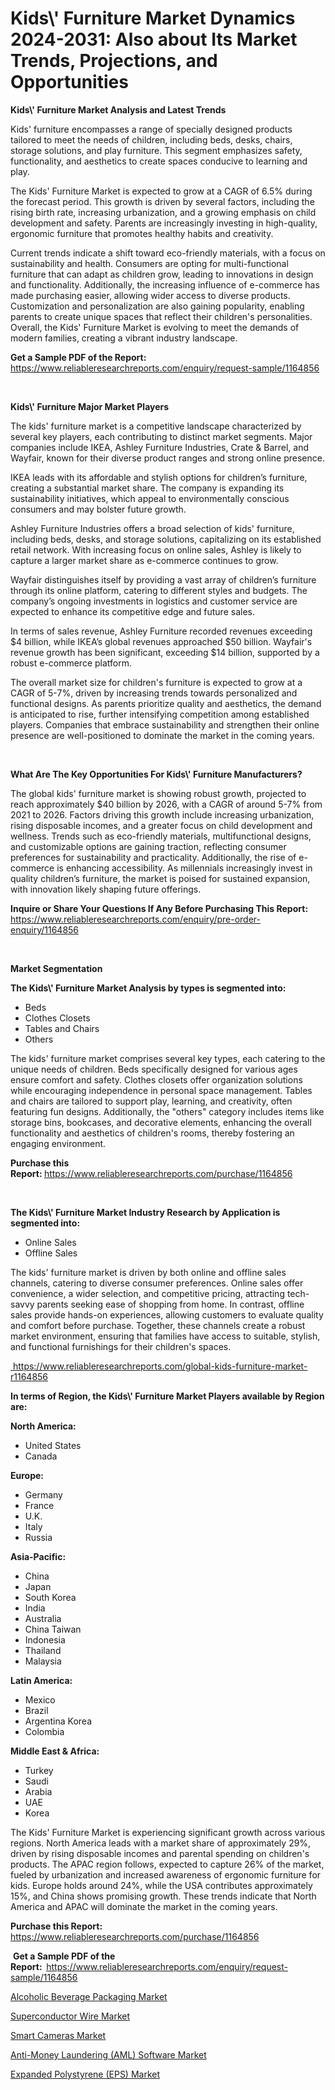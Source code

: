<p><h1>Kids\' Furniture Market Dynamics 2024-2031: Also about Its Market Trends, Projections, and Opportunities</h1></p><p><strong>Kids\' Furniture Market Analysis and Latest Trends</strong></p>
<p><p>Kids' furniture encompasses a range of specially designed products tailored to meet the needs of children, including beds, desks, chairs, storage solutions, and play furniture. This segment emphasizes safety, functionality, and aesthetics to create spaces conducive to learning and play. </p><p>The Kids' Furniture Market is expected to grow at a CAGR of 6.5% during the forecast period. This growth is driven by several factors, including the rising birth rate, increasing urbanization, and a growing emphasis on child development and safety. Parents are increasingly investing in high-quality, ergonomic furniture that promotes healthy habits and creativity. </p><p>Current trends indicate a shift toward eco-friendly materials, with a focus on sustainability and health. Consumers are opting for multi-functional furniture that can adapt as children grow, leading to innovations in design and functionality. Additionally, the increasing influence of e-commerce has made purchasing easier, allowing wider access to diverse products. Customization and personalization are also gaining popularity, enabling parents to create unique spaces that reflect their children's personalities. Overall, the Kids' Furniture Market is evolving to meet the demands of modern families, creating a vibrant industry landscape.</p></p>
<p><strong>Get a Sample PDF of the Report:&nbsp;</strong> <a href="https://www.reliableresearchreports.com/enquiry/request-sample/1164856?utm_campaign=28&utm_medium=2&utm_source=Github&utm_content=ia&utm_term=10122024&utm_id=kids-furniture">https://www.reliableresearchreports.com/enquiry/request-sample/1164856</a></p>
<p>&nbsp;</p>
<p><strong>Kids\' Furniture Major Market Players</strong></p>
<p><p>The kids' furniture market is a competitive landscape characterized by several key players, each contributing to distinct market segments. Major companies include IKEA, Ashley Furniture Industries, Crate & Barrel, and Wayfair, known for their diverse product ranges and strong online presence.</p><p>IKEA leads with its affordable and stylish options for children’s furniture, creating a substantial market share. The company is expanding its sustainability initiatives, which appeal to environmentally conscious consumers and may bolster future growth.</p><p>Ashley Furniture Industries offers a broad selection of kids' furniture, including beds, desks, and storage solutions, capitalizing on its established retail network. With increasing focus on online sales, Ashley is likely to capture a larger market share as e-commerce continues to grow.</p><p>Wayfair distinguishes itself by providing a vast array of children’s furniture through its online platform, catering to different styles and budgets. The company’s ongoing investments in logistics and customer service are expected to enhance its competitive edge and future sales.</p><p>In terms of sales revenue, Ashley Furniture recorded revenues exceeding $4 billion, while IKEA’s global revenues approached $50 billion. Wayfair's revenue growth has been significant, exceeding $14 billion, supported by a robust e-commerce platform.</p><p>The overall market size for children's furniture is expected to grow at a CAGR of 5-7%, driven by increasing trends towards personalized and functional designs. As parents prioritize quality and aesthetics, the demand is anticipated to rise, further intensifying competition among established players. Companies that embrace sustainability and strengthen their online presence are well-positioned to dominate the market in the coming years.</p></p>
<p>&nbsp;</p>
<p><strong>What Are The Key Opportunities For Kids\' Furniture Manufacturers?</strong></p>
<p><p>The global kids' furniture market is showing robust growth, projected to reach approximately $40 billion by 2026, with a CAGR of around 5-7% from 2021 to 2026. Factors driving this growth include increasing urbanization, rising disposable incomes, and a greater focus on child development and wellness. Trends such as eco-friendly materials, multifunctional designs, and customizable options are gaining traction, reflecting consumer preferences for sustainability and practicality. Additionally, the rise of e-commerce is enhancing accessibility. As millennials increasingly invest in quality children’s furniture, the market is poised for sustained expansion, with innovation likely shaping future offerings.</p></p>
<p><strong>Inquire or Share Your Questions If Any Before Purchasing This Report:</strong> <a href="https://www.reliableresearchreports.com/enquiry/pre-order-enquiry/1164856?utm_campaign=28&utm_medium=2&utm_source=Github&utm_content=ia&utm_term=10122024&utm_id=kids-furniture">https://www.reliableresearchreports.com/enquiry/pre-order-enquiry/1164856</a></p>
<p>&nbsp;</p>
<p><strong>Market Segmentation</strong></p>
<p><strong>The Kids\' Furniture Market Analysis by types is segmented into:</strong></p>
<p><ul><li>Beds</li><li>Clothes Closets</li><li>Tables and Chairs</li><li>Others</li></ul></p>
<p><p>The kids' furniture market comprises several key types, each catering to the unique needs of children. Beds specifically designed for various ages ensure comfort and safety. Clothes closets offer organization solutions while encouraging independence in personal space management. Tables and chairs are tailored to support play, learning, and creativity, often featuring fun designs. Additionally, the "others" category includes items like storage bins, bookcases, and decorative elements, enhancing the overall functionality and aesthetics of children's rooms, thereby fostering an engaging environment.</p></p>
<p><strong>Purchase this Report:&nbsp;</strong><a href="https://www.reliableresearchreports.com/purchase/1164856?utm_campaign=28&utm_medium=2&utm_source=Github&utm_content=ia&utm_term=10122024&utm_id=kids-furniture">https://www.reliableresearchreports.com/purchase/1164856</a></p>
<p>&nbsp;</p>
<p><strong>The Kids\' Furniture Market Industry Research by Application is segmented into:</strong></p>
<p><ul><li>Online Sales</li><li>Offline Sales</li></ul></p>
<p><p>The kids' furniture market is driven by both online and offline sales channels, catering to diverse consumer preferences. Online sales offer convenience, a wider selection, and competitive pricing, attracting tech-savvy parents seeking ease of shopping from home. In contrast, offline sales provide hands-on experiences, allowing customers to evaluate quality and comfort before purchase. Together, these channels create a robust market environment, ensuring that families have access to suitable, stylish, and functional furnishings for their children's spaces.</p></p>
<p><a href="https://www.reliableresearchreports.com/global-kids-furniture-market-r1164856?utm_campaign=28&utm_medium=2&utm_source=Github&utm_content=ia&utm_term=10122024&utm_id=kids-furniture">&nbsp;https://www.reliableresearchreports.com/global-kids-furniture-market-r1164856</a></p>
<p><strong>In terms of Region, the Kids\' Furniture Market Players available by Region are:</strong></p>
<p>
    <p> <strong> North America: </strong>
        <ul>
            <li>United States</li>
            <li>Canada</li>
        </ul>
        </p> 
    <p> <strong> Europe: </strong>
        <ul>
            <li>Germany</li>
            <li>France</li>
            <li>U.K.</li>
            <li>Italy</li>
            <li>Russia</li>
        </ul>
        </p> 
    <p> <strong> Asia-Pacific: </strong>
        <ul>
            <li>China</li>
            <li>Japan</li>
            <li>South Korea</li>
            <li>India</li>
            <li>Australia</li>
            <li>China Taiwan</li>
            <li>Indonesia</li>
            <li>Thailand</li>
            <li>Malaysia</li>
        </ul>
        </p> 
    <p> <strong> Latin America: </strong>
        <ul>
            <li>Mexico</li>
            <li>Brazil</li>
            <li>Argentina Korea</li>
            <li>Colombia</li>
        </ul>
        </p> 
    <p> <strong> Middle East & Africa: </strong>
        <ul>
            <li>Turkey</li>
            <li>Saudi</li>
            <li>Arabia</li>
            <li>UAE</li>
            <li>Korea</li>
        </ul>
    </p>
    </p>
<p><p>The Kids' Furniture Market is experiencing significant growth across various regions. North America leads with a market share of approximately 29%, driven by rising disposable incomes and parental spending on children's products. The APAC region follows, expected to capture 26% of the market, fueled by urbanization and increased awareness of ergonomic furniture for kids. Europe holds around 24%, while the USA contributes approximately 15%, and China shows promising growth. These trends indicate that North America and APAC will dominate the market in the coming years.</p></p>
<p><strong>Purchase this Report: </strong><a href="https://www.reliableresearchreports.com/purchase/1164856?utm_campaign=28&utm_medium=2&utm_source=Github&utm_content=ia&utm_term=10122024&utm_id=kids-furniture">https://www.reliableresearchreports.com/purchase/1164856</a></p>
<p>&nbsp;<strong>Get a Sample PDF of the Report:&nbsp;&nbsp;</strong><a href="https://www.reliableresearchreports.com/enquiry/request-sample/1164856?utm_campaign=28&utm_medium=2&utm_source=Github&utm_content=ia&utm_term=10122024&utm_id=kids-furniture">https://www.reliableresearchreports.com/enquiry/request-sample/1164856</a></p>
<p><strong></strong></p>
<p><p><a href="https://www.linkedin.com/pulse/global-alcoholic-beverage-packaging-market-research-report-yoe7c?utm_campaign=28&utm_medium=2&utm_source=Github&utm_content=ia&utm_term=10122024&utm_id=kids-furniture">Alcoholic Beverage Packaging Market</a></p><p><a href="https://www.linkedin.com/pulse/superconductor-wire-market-industry-landscape-growth-trajectories-hgcsc?utm_campaign=28&utm_medium=2&utm_source=Github&utm_content=ia&utm_term=10122024&utm_id=kids-furniture">Superconductor Wire Market</a></p><p><a href="https://www.linkedin.com/pulse/c-hannibex-sqmmf?utm_campaign=28&utm_medium=2&utm_source=Github&utm_content=ia&utm_term=10122024&utm_id=kids-furniture">Smart Cameras Market</a></p><p><a href="https://github.com/rileymgdorcas/Market-Research-Report-List-1/blob/main/anti-money-laundering-aml-software-market.md?utm_campaign=28&utm_medium=2&utm_source=Github&utm_content=ia&utm_term=10122024&utm_id=kids-furniture">Anti-Money Laundering (AML) Software Market</a></p><p><a href="https://github.com/LilianFaulkner65/Market-Research-Report-List-1/blob/main/expanded-polystyrene-eps-market.md?utm_campaign=28&utm_medium=2&utm_source=Github&utm_content=ia&utm_term=10122024&utm_id=kids-furniture">Expanded Polystyrene (EPS) Market</a></p></p>